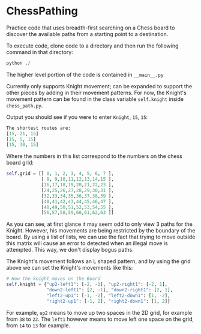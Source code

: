 # ChessPathing
Practice code that uses breadth-first searching on a Chess board to discover the available paths from a starting point to a destination.

To execute code, clone code to a directory and then run the following command in that directory:
```python
python ./
```

The higher level portion of the code is contained in `__main__.py`

Currently only supports Knight movement; can be expanded to support the other pieces by adding in their movement patterns. For now, the Knight's movement pattern can be found in the class variable `self.knight` inside `chess_path.py`.

Output you should see if you were to enter `Knight`, `15`, `15`:
```python
The shortest routes are:
[15, 21, 15]
[15, 5, 15]
[15, 30, 15]
```

Where the numbers in this list correspond to the numbers on the chess board grid:
```python
self.grid = [[ 0, 1, 2, 3, 4, 5, 6, 7 ],
             [ 8, 9,10,11,12,13,14,15 ],
             [16,17,18,19,20,21,22,23 ],
             [24,25,26,27,28,29,30,31 ],
             [32,33,34,35,36,37,38,39 ],
             [40,41,42,43,44,45,46,47 ],
             [48,49,50,51,52,53,54,55 ],
             [56,57,58,59,60,61,62,63 ]]
```

As you can see, at first glance it may seem odd to only view 3 paths for the Knight. However, his movements are being restricted by the boundary of the board. By using a list of lists, we can use the fact that trying to move outside this matrix will cause an error to detected when an illegal move is attempted. This way, we don't display bogus paths.

The Knight's movement follows an L shaped pattern, and by using the grid above we can set the Knight's movements like this:
```python
# How the knight moves on the Board
self.knight = {"up2-left1": [-2, -1], "up2-right1": [-2, 1],
               "down2-left1": [2, -1], "down2-right1": [2, 1],
               "left2-up1": [-1, -2], "left2-down1": [1, -2],
               "right2-up1": [-1, 2], "right2-down1": [1, 2]}
```

For example, `up2` means to move up two spaces in the 2D grid, for example from `38` to `22`. The `left1` however means to move left one space on the grid, from `14` to `13` for example.
